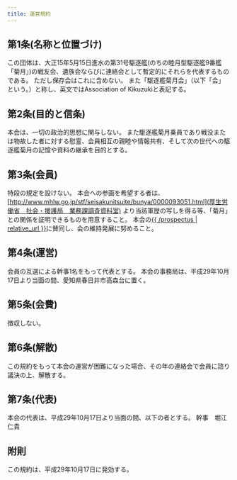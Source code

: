 ```yaml
---
title: 運営規約
---
```


## 第1条(名称と位置づけ)
この団体は、大正15年5月15日進水の第31号駆逐艦(のちの睦月型駆逐艦9番艦「菊月」)の戦友会、遺族会ならびに連絡会として暫定的にそれらを代表するものである。
ただし保存会はこれに含めない。
また「駆逐艦菊月会」（以下「会」という。）と称し、英文ではAssociation of Kikuzukiと表記する。
## 第2条(目的と信条)
本会は、一切の政治的思想に関与しない。
また駆逐艦菊月乗員であり戦没または物故した者に対する慰霊、会員相互の親睦や情報共有、そして次の世代への駆逐艦菊月の記憶や資料の継承を目的とする。
## 第3条(会員)
特段の規定を設けない。
本会への参画を希望する者は、
[http://www.mhlw.go.jp/stf/seisakunitsuite/bunya/0000093051.html](厚生労働省　社会・援護局　業務課調査資料室)
より当該軍歴の写しを得る等、「菊月」との関係を証明できるものを用意すること。
本会の[{{ /prospectus | relative_url }}](設立趣意書)に賛同し、会の維持発展に努めること。
## 第4条(運営)
会員の互選による幹事1名をもって代表とする。
本会の事務局は、平成29年10月17日より当面の間、愛知県春日井市高森台に置く。
## 第5条(会費)
徴収しない。
## 第6条(解散)
この規約をもって本会の運営が困難になった場合、その年の連絡会で会員に諮り議決の上、解散する。
## 第7条(代表)
本会の代表は、平成29年10月17日より当面の間、以下の者とする。
幹事　堀江仁貴
## 附則
この規約は、平成29年10月17日に発効する。
